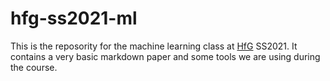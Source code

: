 # hfg-ss2021-ml

This is the reposority for the machine learning class at [HfG](https://www.hfg-gmuend.de/) SS2021. 
It contains a very basic markdown paper and some tools we are using during the course.